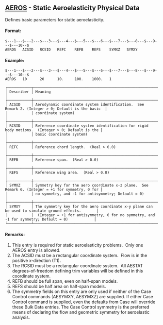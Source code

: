 ## [AEROS](https://nexus.hexagon.com/documentationcenter/bundle/MSC_Nastran_2022.4/page/Nastran_Combined_Book/qrg/bulkab/TOC.AEROS.xhtml) - Static Aeroelasticity Physical Data

Defines basic parameters for static aeroelasticity.

#### Format:

```nastran
$---1---$---2---$---3---$---4---$---5---$---6---$---7---$---8---$---9---$---10--$
AEROS   ACSID   RCSID   REFC    REFB    REFS    SYMXZ   SYMXY                   
```

#### Example:

```nastran
$---1---$---2---$---3---$---4---$---5---$---6---$---7---$---8---$---9---$---10--$
AEROS   10      20      10.     100.    1000.   1                               
```

```text
┌───────────┬──────────────────────────────────────────────────────────────────────────────────────────────────┐
│ Describer │ Meaning                                                                                          │
├───────────┼──────────────────────────────────────────────────────────────────────────────────────────────────┤
│ ACSID     │ Aerodynamic coordinate system identification.  See Remark 2. (Integer > 0; Default is the basic  │
│           │ coordinate system)                                                                               │
├───────────┼──────────────────────────────────────────────────────────────────────────────────────────────────┤
│ RCSID     │ Reference coordinate system identification for rigid body motions.  (Integer > 0; Default is the │
│           │ basic coordinate system)                                                                         │
├───────────┼──────────────────────────────────────────────────────────────────────────────────────────────────┤
│ REFC      │ Reference chord length.  (Real > 0.0)                                                            │
├───────────┼──────────────────────────────────────────────────────────────────────────────────────────────────┤
│ REFB      │ Reference span.  (Real > 0.0)                                                                    │
├───────────┼──────────────────────────────────────────────────────────────────────────────────────────────────┤
│ REFS      │ Reference wing area.  (Real > 0.0)                                                               │
├───────────┼──────────────────────────────────────────────────────────────────────────────────────────────────┤
│ SYMXZ     │ Symmetry key for the aero coordinate x-z plane.  See Remark 6. (Integer = +1 for symmetry, 0 for │
│           │ no symmetry, and -1 for antisymmetry; Default = 0)                                               │
├───────────┼──────────────────────────────────────────────────────────────────────────────────────────────────┤
│ SYMXY     │ The symmetry key for the aero coordinate x-y plane can be used to simulate ground effects.       │
│           │  (Integer = +1 for antisymmetry, 0 for no symmetry, and -1 for symmetry; Default = 0)            │
└───────────┴──────────────────────────────────────────────────────────────────────────────────────────────────┘
```

#### Remarks:

1. This entry is required for static aeroelasticity problems.  Only one AEROS entry is allowed.
2. The ACSID must be a rectangular coordinate system.  Flow is in the positive x-direction (T1).
3. The RCSID must be a rectangular coordinate system.  All AESTAT degrees-of-freedom defining trim variables will be defined in this coordinate system.
4. REFB should be full span, even on half-span models.
5. REFS should be half area on half-span models.
6. The symmetry fields on this entry are only used if neither of the Case Control commands (AESYMXY, AESYMXZ) are supplied. If either Case Control command is supplied, even the defaults from Case will override these Bulk Data entries. The Case Control symmetry is the preferred means of declaring the flow and geometric symmetry for aeroelastic analysis.
